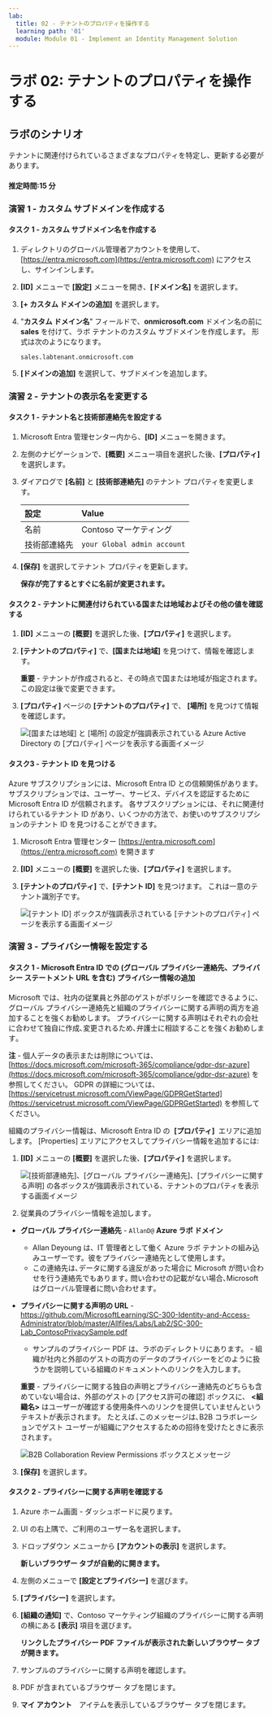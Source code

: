 ```yaml
---
lab:
  title: 02 - テナントのプロパティを操作する
  learning path: '01'
  module: Module 01 - Implement an Identity Management Solution
---
```


# ラボ 02: テナントのプロパティを操作する

## ラボのシナリオ

テナントに関連付けられているさまざまなプロパティを特定し、更新する必要があります。

#### 推定時間:15 分

### 演習 1 - カスタム サブドメインを作成する 

#### タスク 1 - カスタム サブドメイン名を作成する

1. ディレクトリのグローバル管理者アカウントを使用して、[https://entra.microsoft.com](https://entra.microsoft.com) にアクセスし、サインインします。

1. **[ID]** メニューで **[設定]** メニューを開き、**[ドメイン名]** を選択します。

1. **[+ カスタム ドメインの追加]** を選択します。

1. "**カスタム ドメイン名**" フィールドで、**onmicrosoft.com** ドメイン名の前に **sales** を付けて、ラボ テナントのカスタム サブドメインを作成します。  形式は次のようになります。

    ```
    sales.labtenant.onmicrosoft.com
    ```

1. **[ドメインの追加]** を選択して、サブドメインを追加します。


### 演習 2 - テナントの表示名を変更する

#### タスク 1 - テナント名と技術部連絡先を設定する

1. Microsoft Entra 管理センター内から、**[ID]** メニューを開きます。

1. 左側のナビゲーションで、**[概要]** メニュー項目を選択した後、**[プロパティ]** を選択します。

1. ダイアログで **[名前]** と **[技術部連絡先]** のテナント プロパティを変更します。

    | **設定** | **Value** |
    | :--- | :--- |
    | 名前 | Contoso マーケティング |
    | 技術部連絡先 | `your Global admin account` |

1. **[保存]** を選択してテナント プロパティを更新します。

   **保存が完了するとすぐに名前が変更されます。**

#### タスク 2 - テナントに関連付けられている国または地域およびその他の値を確認する

1. **[ID]** メニューの **[概要]** を選択した後、**[プロパティ]** を選択します。

2. **[テナントのプロパティ]** で、**[国または地域]** を見つけて、情報を確認します。

    **重要** - テナントが作成されると、その時点で国または地域が指定されます。 この設定は後で変更できます。

3. **[プロパティ]** ページの **[テナントのプロパティ]** で、 **[場所]** を見つけて情報を確認します。

    ![[国または地域] と [場所] の設定が強調表示されている Azure Active Directory の [プロパティ] ページを表示する画面イメージ](./media/azure-active-directory-properties-country-location.png)

#### タスク3 - テナント ID を見つける

Azure サブスクリプションには、Microsoft Entra ID との信頼関係があります。 サブスクリプションでは、ユーザー、サービス、デバイスを認証するために Microsoft Entra ID が信頼されます。 各サブスクリプションには、それに関連付けられているテナント ID があり、いくつかの方法で、お使いのサブスクリプションのテナント ID を見つけることができます。

1. Microsoft Entra 管理センター [https://entra.microsoft.com](https://entra.microsoft.com) を開きます

1. **[ID]** メニューの **[概要]** を選択した後、**[プロパティ]** を選択します。

1. **[テナントのプロパティ]** で、**[テナント ID]** を見つけます。 これは一意のテナント識別子です。

    ![[テナント ID] ボックスが強調表示されている [テナントのプロパティ] ページを表示する画面イメージ](./media/portal-tenant-id.png)

### 演習 3 - プライバシー情報を設定する

#### タスク 1 - Microsoft Entra ID での (グローバル プライバシー連絡先、プライバシー ステートメント URL を含む) プライバシー情報の追加

Microsoft では、社内の従業員と外部のゲストがポリシーを確認できるように、グローバル プライバシー連絡先と組織のプライバシーに関する声明の両方を追加することを強くお勧めします。 プライバシーに関する声明はそれぞれの会社に合わせて独自に作成､変更されるため､弁護士に相談することを強くお勧めします｡

   **注** - 個人データの表示または削除については、[https://docs.microsoft.com/microsoft-365/compliance/gdpr-dsr-azure](https://docs.microsoft.com/microsoft-365/compliance/gdpr-dsr-azure) を参照してください。 GDPR の詳細については、[https://servicetrust.microsoft.com/ViewPage/GDPRGetStarted](https://servicetrust.microsoft.com/ViewPage/GDPRGetStarted) を参照してください。

組織のプライバシー情報は、Microsoft Entra ID の  **[プロパティ]**  エリアに追加します。 [Properties] エリアにアクセスしてプライバシー情報を追加するには:

1. **[ID]** メニューの **[概要]** を選択した後、**[プロパティ]** を選択します。

    ![[技術部連絡先]、[グローバル プライバシー連絡先]、[プライバシーに関する声明] の各ボックスが強調表示されている、テナントのプロパティを表示する画面イメージ](./media/properties-area.png)

2. 従業員のプライバシー情報を追加します｡

- **グローバル プライバシー連絡先** - `AllanD@` **Azure ラボ ドメイン**
     - Allan Deyoung は、IT 管理者として働く Azure ラボ テナントの組み込みユーザーです。彼をプライバシー連絡先として使用します。
     - この連絡先は､データに関する違反があった場合に Microsoft が問い合わせを行う連絡先でもあります｡ 問い合わせの記載がない場合､Microsoft はグローバル管理者に問い合わせます｡

- **プライバシーに関する声明の URL** -  <https://github.com/MicrosoftLearning/SC-300-Identity-and-Access-Administrator/blob/master/Allfiles/Labs/Lab2/SC-300-Lab_ContosoPrivacySample.pdf>

     - サンプルのプライバシー PDF は、ラボのディレクトリにあります。
     \- 組織が社内と外部のゲストの両方のデータのプライバシーをどのように扱うかを説明している組織のドキュメントへのリンクを入力します。

    **重要** - プライバシーに関する独自の声明とプライバシー連絡先のどちらも含めていない場合は、外部のゲストの [アクセス許可の確認] ボックスに、 **<組織名\>** はユーザーが確認する使用条件へのリンクを提供していませんというテキストが表示されます。 たとえば､このメッセージは､B2B コラボレーションでゲスト ユーザーが組織にアクセスするための招待を受けたときに表示されます｡

    ![B2B Collaboration Review Permissions ボックスとメッセージ](./media/active-directory-no-privacy-statement-or-contact.png)

3. **[保存]** を選択します。

#### タスク 2 - プライバシーに関する声明を確認する

1. Azure ホーム画面 - ダッシュボードに戻ります。
2. UI の右上隅で、ご利用のユーザー名を選択します。
3. ドロップダウン メニューから **[アカウントの表示]** を選択します。

     **新しいブラウザー タブが自動的に開きます。**

4. 左側のメニューで **[設定とプライバシー]**  を選びます。
5. **[プライバシー]** を選択します。
6. **[組織の通知]** で、Contoso マーケティング組織のプライバシーに関する声明の横にある **[表示]** 項目を選びます。

     **リンクしたプライバシー PDF ファイルが表示された新しいブラウザー タブが開きます。**

7. サンプルのプライバシーに関する声明を確認します。
8. PDF が含まれているブラウザー タブを閉じます。
9. **マイ アカウント**　アイテムを表示しているブラウザー タブを閉じます。
